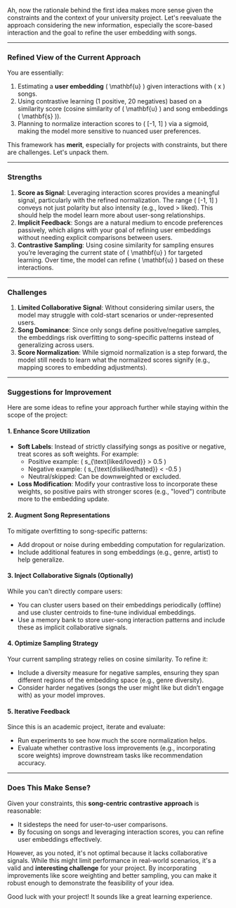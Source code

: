Ah, now the rationale behind the first idea makes more sense given the constraints and the context of your university project. Let's reevaluate the approach considering the new information, especially the score-based interaction and the goal to refine the user embedding with songs.

---

### **Refined View of the Current Approach**
You are essentially:
1. Estimating a **user embedding** \( \mathbf{u} \) given interactions with \( x \) songs.
2. Using contrastive learning (1 positive, 20 negatives) based on a similarity score (cosine similarity of \( \mathbf{u} \) and song embeddings \( \mathbf{s} \)).
3. Planning to normalize interaction scores to \( [-1, 1] \) via a sigmoid, making the model more sensitive to nuanced user preferences.

This framework has **merit**, especially for projects with constraints, but there are challenges. Let's unpack them.

---

### **Strengths**
1. **Score as Signal**: Leveraging interaction scores provides a meaningful signal, particularly with the refined normalization. The range \( [-1, 1] \) conveys not just polarity but also intensity (e.g., loved > liked). This should help the model learn more about user-song relationships.
2. **Implicit Feedback**: Songs are a natural medium to encode preferences passively, which aligns with your goal of refining user embeddings without needing explicit comparisons between users.
3. **Contrastive Sampling**: Using cosine similarity for sampling ensures you’re leveraging the current state of \( \mathbf{u} \) for targeted learning. Over time, the model can refine \( \mathbf{u} \) based on these interactions.

---

### **Challenges**
1. **Limited Collaborative Signal**: Without considering similar users, the model may struggle with cold-start scenarios or under-represented users.
2. **Song Dominance**: Since only songs define positive/negative samples, the embeddings risk overfitting to song-specific patterns instead of generalizing across users.
3. **Score Normalization**: While sigmoid normalization is a step forward, the model still needs to learn what the normalized scores signify (e.g., mapping scores to embedding adjustments).

---

### **Suggestions for Improvement**
Here are some ideas to refine your approach further while staying within the scope of the project:

#### 1. **Enhance Score Utilization**
- **Soft Labels**: Instead of strictly classifying songs as positive or negative, treat scores as soft weights. For example:
  - Positive example: \( s_{\text{liked/loved}} > 0.5 \)
  - Negative example: \( s_{\text{disliked/hated}} < -0.5 \)
  - Neutral/skipped: Can be downweighted or excluded.
- **Loss Modification**: Modify your contrastive loss to incorporate these weights, so positive pairs with stronger scores (e.g., "loved") contribute more to the embedding update.

#### 2. **Augment Song Representations**
To mitigate overfitting to song-specific patterns:
- Add dropout or noise during embedding computation for regularization.
- Include additional features in song embeddings (e.g., genre, artist) to help generalize.

#### 3. **Inject Collaborative Signals (Optionally)**
While you can't directly compare users:
- You can cluster users based on their embeddings periodically (offline) and use cluster centroids to fine-tune individual embeddings.
- Use a memory bank to store user-song interaction patterns and include these as implicit collaborative signals.

#### 4. **Optimize Sampling Strategy**
Your current sampling strategy relies on cosine similarity. To refine it:
- Include a diversity measure for negative samples, ensuring they span different regions of the embedding space (e.g., genre diversity).
- Consider harder negatives (songs the user might like but didn’t engage with) as your model improves.

#### 5. **Iterative Feedback**
Since this is an academic project, iterate and evaluate:
- Run experiments to see how much the score normalization helps.
- Evaluate whether contrastive loss improvements (e.g., incorporating score weights) improve downstream tasks like recommendation accuracy.

---

### **Does This Make Sense?**
Given your constraints, this **song-centric contrastive approach** is reasonable:
- It sidesteps the need for user-to-user comparisons.
- By focusing on songs and leveraging interaction scores, you can refine user embeddings effectively.

However, as you noted, it's not optimal because it lacks collaborative signals. While this might limit performance in real-world scenarios, it's a valid and **interesting challenge** for your project. By incorporating improvements like score weighting and better sampling, you can make it robust enough to demonstrate the feasibility of your idea.

Good luck with your project! It sounds like a great learning experience.